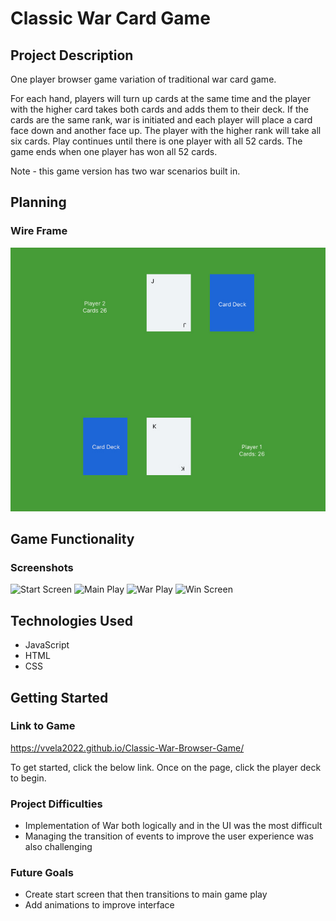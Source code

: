 # Classic War Card Game

## Project Description
One player browser game variation of traditional war card game. 

For each hand, players will turn up cards at the same time and the player with the higher card takes both cards and adds them to their deck. If the cards are the same rank, war is initiated and each player will place a card face down and another face up. The player with the higher rank will take all six cards. 
Play continues until there is one player with all 52 cards. The game ends when one player has won all 52 cards.

Note - this game version has two war scenarios built in.

## Planning
### Wire Frame
![Wireframe](Assets/Wireframe.jpg)

## Game Functionality
### Screenshots
![Start Screen](Assets/start-screen.png)
![Main Play](Assets/Main-Play.png)
![War Play](Assets/War-play.png)
![Win Screen](Assets/Win-screen.png)

## Technologies Used
- JavaScript
- HTML
- CSS

## Getting Started
### Link to Game
https://vvela2022.github.io/Classic-War-Browser-Game/

To get started, click the below link. Once on the page, click the player deck to begin.

### Project Difficulties
- Implementation of War both logically and in the UI was the most difficult
- Managing the transition of events to improve the user experience was also challenging

### Future Goals
- Create start screen that then transitions to main game play
- Add animations to improve interface
